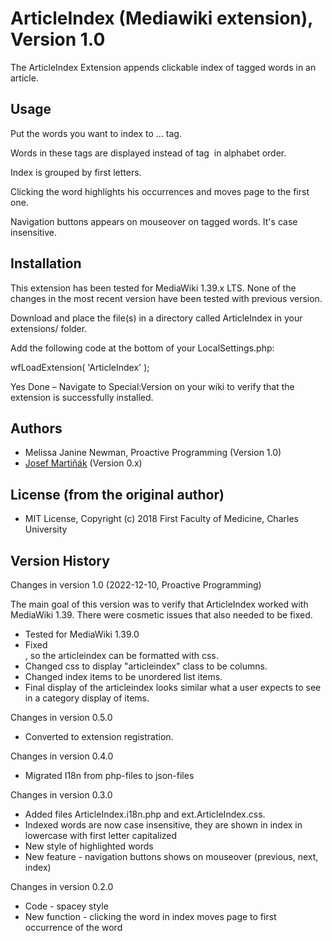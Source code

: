 # ArticleIndex (Mediawiki extension), Version 1.0

The ArticleIndex Extension appends clickable index of tagged words in an article.

## Usage

Put the words you want to index to ‎<aindex>...‎</aindex> tag.

Words in these tags are displayed instead of tag ‎<articleindex /> in alphabet order.

Index is grouped by first letters.

Clicking the word highlights his occurrences and moves page to the first one.

Navigation buttons appears on mouseover on tagged words. It's case insensitive.

## Installation

This extension has been tested for MediaWiki 1.39.x LTS.  None of the 
changes in the most recent version have been tested with previous version.

Download and place the file(s) in a directory called ArticleIndex in your extensions/ folder.

Add the following code at the bottom of your LocalSettings.php:

wfLoadExtension( 'ArticleIndex' );

Yes Done – Navigate to Special:Version on your wiki to verify that the extension is successfully installed.

## Authors
* Melissa Janine Newman, Proactive Programming (Version 1.0)
* [Josef Martiňák](https://www.wikiskripta.eu/w/User:Josmart) (Version 0.x)

## License (from the original author)
* MIT License, Copyright (c) 2018 First Faculty of Medicine, Charles University

## Version History

Changes in version 1.0 (2022-12-10, Proactive Programming)

The main goal of this version was to verify that ArticleIndex 
worked with MediaWiki 1.39.  There were cosmetic issues that also
needed to be fixed.

* Tested for MediaWiki 1.39.0
* Fixed <div class="articleindex">, so the articleindex can be formatted with css.
* Changed css to display "articleindex" class to be columns.
* Changed index items to be unordered list items.
* Final display of the articleindex looks similar what a user expects to see in a category display of items.

Changes in version 0.5.0

* Converted to extension registration.

Changes in version 0.4.0

* Migrated I18n from php-files to json-files

Changes in version 0.3.0

* Added files ArticleIndex.i18n.php and ext.ArticleIndex.css.
* Indexed words are now case insensitive, they are shown in index in lowercase with first letter capitalized
* New style of highlighted words
* New feature - navigation buttons shows on mouseover (previous, next, index)

Changes in version 0.2.0

* Code - spacey style
* New function - clicking the word in index moves page to first occurrence of the word
